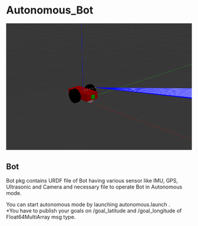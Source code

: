 # Autonomous_Bot
<img src="/bot.png" />

## Bot

Bot pkg contains URDF file of Bot having various sensor like IMU, GPS, Ultrasonic and Camera and necessary file to operate Bot in Autonomous mode. <br/>

You can start autonomous mode by launching autonomous.launch .<br/>
*You have to publish your goals on /goal_latitude and /goal_longitude of Float64MultiArray msg type.

